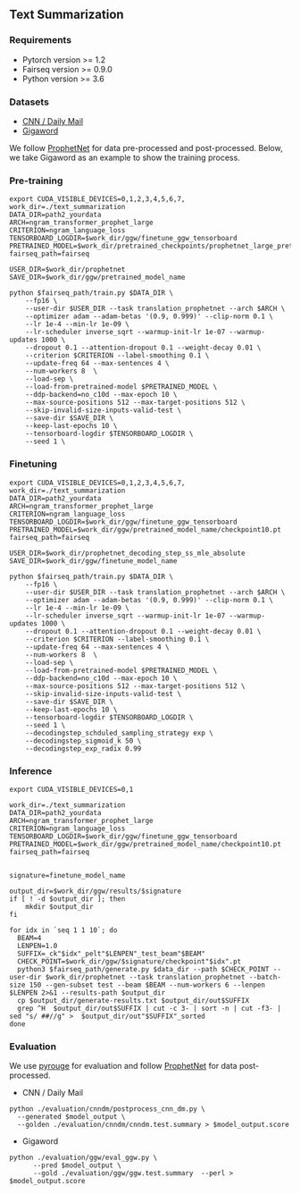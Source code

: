
## Text Summarization


### Requirements
+ Pytorch version >= 1.2
+ Fairseq version >= 0.9.0
+ Python version >= 3.6



### Datasets
+ [CNN / Daily Mail](https://drive.google.com/file/d/1jiDbDbAsqy_5BM79SmX6aSu5DQVCAZq1/view)
+ [Gigaword](https://drive.google.com/file/d/1USoQ8lJgN8kAWnUnRrupMGrPMLlDVqlV/view?usp=drive_open)

We follow [ProphetNet](https://github.com/microsoft/ProphetNet/tree/master/ProphetNet_En) for data pre-processed and post-processed.
Below, we take Gigaword as an example to show the training process.


### Pre-training
```
export CUDA_VISIBLE_DEVICES=0,1,2,3,4,5,6,7,
work_dir=./text_summarization
DATA_DIR=path2_yourdata
ARCH=ngram_transformer_prophet_large
CRITERION=ngram_language_loss
TENSORBOARD_LOGDIR=$work_dir/ggw/finetune_ggw_tensorboard
PRETRAINED_MODEL=$work_dir/pretrained_checkpoints/prophetnet_large_pretrained_160G_14epoch_model.pt
fairseq_path=fairseq

USER_DIR=$work_dir/prophetnet
SAVE_DIR=$work_dir/ggw/pretrained_model_name

python $fairseq_path/train.py $DATA_DIR \
    --fp16 \
    --user-dir $USER_DIR --task translation_prophetnet --arch $ARCH \
    --optimizer adam --adam-betas '(0.9, 0.999)' --clip-norm 0.1 \
    --lr 1e-4 --min-lr 1e-09 \
    --lr-scheduler inverse_sqrt --warmup-init-lr 1e-07 --warmup-updates 1000 \
    --dropout 0.1 --attention-dropout 0.1 --weight-decay 0.01 \
    --criterion $CRITERION --label-smoothing 0.1 \
    --update-freq 64 --max-sentences 4 \
    --num-workers 8  \
    --load-sep \
    --load-from-pretrained-model $PRETRAINED_MODEL \
    --ddp-backend=no_c10d --max-epoch 10 \
    --max-source-positions 512 --max-target-positions 512 \
    --skip-invalid-size-inputs-valid-test \
    --save-dir $SAVE_DIR \
    --keep-last-epochs 10 \
    --tensorboard-logdir $TENSORBOARD_LOGDIR \
    --seed 1 \
```


### Finetuning

```
export CUDA_VISIBLE_DEVICES=0,1,2,3,4,5,6,7,
work_dir=./text_summarization
DATA_DIR=path2_yourdata
ARCH=ngram_transformer_prophet_large
CRITERION=ngram_language_loss
TENSORBOARD_LOGDIR=$work_dir/ggw/finetune_ggw_tensorboard
PRETRAINED_MODEL=$work_dir/ggw/pretrained_model_name/checkpoint10.pt
fairseq_path=fairseq

USER_DIR=$work_dir/prophetnet_decoding_step_ss_mle_absolute
SAVE_DIR=$work_dir/ggw/finetune_model_name

python $fairseq_path/train.py $DATA_DIR \
    --fp16 \
    --user-dir $USER_DIR --task translation_prophetnet --arch $ARCH \
    --optimizer adam --adam-betas '(0.9, 0.999)' --clip-norm 0.1 \
    --lr 1e-4 --min-lr 1e-09 \
    --lr-scheduler inverse_sqrt --warmup-init-lr 1e-07 --warmup-updates 1000 \
    --dropout 0.1 --attention-dropout 0.1 --weight-decay 0.01 \
    --criterion $CRITERION --label-smoothing 0.1 \
    --update-freq 64 --max-sentences 4 \
    --num-workers 8  \
    --load-sep \
    --load-from-pretrained-model $PRETRAINED_MODEL \
    --ddp-backend=no_c10d --max-epoch 10 \
    --max-source-positions 512 --max-target-positions 512 \
    --skip-invalid-size-inputs-valid-test \
    --save-dir $SAVE_DIR \
    --keep-last-epochs 10 \
    --tensorboard-logdir $TENSORBOARD_LOGDIR \
    --seed 1 \
    --decodingstep_schduled_sampling_strategy exp \
    --decodingstep_sigmoid_k 50 \
    --decodingstep_exp_radix 0.99
```


### Inference

```
export CUDA_VISIBLE_DEVICES=0,1

work_dir=./text_summarization
DATA_DIR=path2_yourdata
ARCH=ngram_transformer_prophet_large
CRITERION=ngram_language_loss
TENSORBOARD_LOGDIR=$work_dir/ggw/finetune_ggw_tensorboard
PRETRAINED_MODEL=$work_dir/ggw/pretrained_model_name/checkpoint10.pt
fairseq_path=fairseq


signature=finetune_model_name

output_dir=$work_dir/ggw/results/$signature
if [ ! -d $output_dir ]; then
    mkdir $output_dir
fi

for idx in `seq 1 1 10`; do
  BEAM=4
  LENPEN=1.0
  SUFFIX=_ck"$idx"_pelt"$LENPEN"_test_beam"$BEAM"
  CHECK_POINT=$work_dir/ggw/$signature/checkpoint"$idx".pt
  python3 $fairseq_path/generate.py $data_dir --path $CHECK_POINT --user-dir $work_dir/prophetnet --task translation_prophetnet --batch-size 150 --gen-subset test --beam $BEAM --num-workers 6 --lenpen $LENPEN 2>&1 --results-path $output_dir
  cp $output_dir/generate-results.txt $output_dir/out$SUFFIX
  grep ^H  $output_dir/out$SUFFIX | cut -c 3- | sort -n | cut -f3- | sed "s/ ##//g" >  $output_dir/out"$SUFFIX"_sorted
done
```


### Evaluation

We use [pyrouge](https://github.com/bheinzerling/pyrouge) for evaluation and follow [ProphetNet](https://github.com/microsoft/ProphetNet/tree/master/ProphetNet_En) for data post-processed.

+ CNN / Daily Mail
```
python ./evaluation/cnndm/postprocess_cnn_dm.py \
  --generated $model_output \
  --golden ./evaluation/cnndm/cnndm.test.summary > $model_output.score
```

+ Gigaword
```
python ./evaluation/ggw/eval_ggw.py \
      --pred $model_output \
      --gold ./evaluation/ggw/ggw.test.summary  --perl > $model_output.score

```


